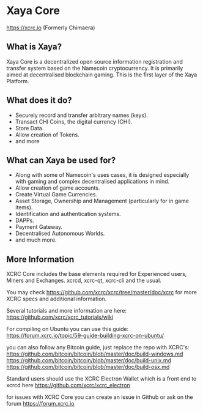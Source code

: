 Xaya Core
=========

https://xcrc.io
(Formerly Chimaera)

What is Xaya?
-------------

Xaya Core is a decentralized open source information registration and transfer system based on the Namecoin cryptocurrency. It is primarily aimed at decentralised blockchain gaming.
This is the first layer of the Xaya Platform.

What does it do?
----------------

* Securely record and transfer arbitrary names (keys).
* Transact CHI Coins, the digital currency (CHI).
* Store Data.
* Allow creation of Tokens.
* and more

What can Xaya be used for?
--------------------------

* Along with some of Namecoin's uses cases, it is designed especially with gaming and complex decentralised applications in mind.
* Allow creation of game accounts.
* Create Virtual Game Currencies.
* Asset Storage, Ownership and Management (particularly for in game items).
* Identification and authentication systems.
* DAPPs.
* Payment Gateway.
* Decentralised Autonomous Worlds.
* and much more.

More Information
----------------

XCRC Core includes the base elements required for Experienced users, Miners and Exchanges. xcrcd, xcrc-qt, xcrc-cli and the usual.

You may check https://github.com/xcrc/xcrc/tree/master/doc/xcrc for more XCRC specs and additional information.

Several tutorials and more information are here:
https://github.com/xcrc/xcrc_tutorials/wiki

For compiling on Ubuntu you can use this guide:
https://forum.xcrc.io/topic/59-guide-building-xcrc-on-ubuntu/


you can also follow any Bitcoin guide, just replace the repo with XCRC's:
https://github.com/bitcoin/bitcoin/blob/master/doc/build-windows.md
https://github.com/bitcoin/bitcoin/blob/master/doc/build-unix.md
https://github.com/bitcoin/bitcoin/blob/master/doc/build-osx.md


Standard users should use the XCRC Electron Wallet which is a front end to xcrcd here https://github.com/xcrc/xcrc_electron

for issues with XCRC Core you can create an issue in Github or ask on the forum https://forum.xcrc.io
